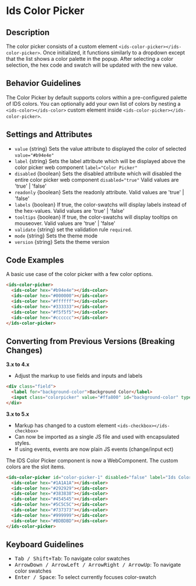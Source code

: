 # Ids Color Picker

## Description

The color picker consists of a custom element `<ids-color-picker></ids-color-picker>`. Once initialized, it functions similarly to a dropdown except that the list shows a color palette in the popup. After selecting a color selection, the hex code and swatch will be updated with the new value.

## Behavior Guidelines

The Color Picker by default supports colors within a pre-configured palette of IDS colors. You can optionally add your own list of colors by nesting a `<ids-color></ids-color>` custom element inside `<ids-color-picker></ids-color-picker>`.

## Settings and Attributes
- `value` {string} Sets the value attribute to displayed the color of selected `value="#b94e4e"`
- `label` {string} Sets the label attribute which will be displayed above the color picker web component `label="Color Picker"`
- `disabled` {boolean} Sets the disabled attribute which will disabled the entire color picker web component `disabled="true"` Valid values are 'true' | 'false'
- `readonly` {boolean} Sets the readonly attribute. Valid values are 'true' | 'false'
- `labels` {boolean} If true, the color-swatchs will display labels instead of the hex-values. Valid values are 'true' | 'false'
- `tooltips` {boolean} If true, the color-swatchs will display tooltips on mouseover. Valid values are 'true' | 'false'
- `validate` {string} set the validation rule `required`.
- `mode` {string} Sets the theme mode
- `version` {string} Sets the theme version

## Code Examples

A basic use case of the color picker with a few color options.
```html
<ids-color-picker>
  <ids-color hex="#b94e4e"></ids-color>
  <ids-color hex="#000000"></ids-color>
  <ids-color hex="#ffffff"></ids-color>
  <ids-color hex="#333333"></ids-color>
  <ids-color hex="#f5f5f5"></ids-color>
  <ids-color hex="#cccccc"></ids-color>
</ids-color-picker>
```

## Converting from Previous Versions (Breaking Changes)

**3.x to 4.x**
- Adjust the markup to use fields and inputs and labels
```html
<div class="field">
  <label for="background-color">Background Color</label>
  <input class="colorpicker" value="#ffa800" id="background-color" type="text" />
</div>
```

**3.x to 5.x**
- Markup has changed to a custom element `<ids-checkbox></ids-checkbox>`
- Can now be imported as a single JS file and used with encapsulated styles.
- If using events, events are now plain JS events (change/input ect)

The IDS Color Picker component is now a WebComponent. The custom colors are the slot items.

```html
<ids-color-picker id="color-picker-1" disabled="false" label="Ids Color Picker">
  <ids-color hex="#1A1A1A"></ids-color>
  <ids-color hex="#292929"></ids-color>
  <ids-color hex="#383838"></ids-color>
  <ids-color hex="#454545"></ids-color>
  <ids-color hex="#5C5C5C"></ids-color>
  <ids-color hex="#737373"></ids-color>
  <ids-color hex="#999999"></ids-color>
  <ids-color hex="#BDBDBD"></ids-color>
</ids-color-picker>
```

## Keyboard Guidelines

- <kbd>Tab / Shift+Tab</kbd>: To navigate color swatches
- <kbd>ArrowDown / ArrowLeft / ArrowRight / ArrowUp</kbd>: To navigate color swatches
- <kbd>Enter / Space</kbd>: To select currently focuses color-swatch
